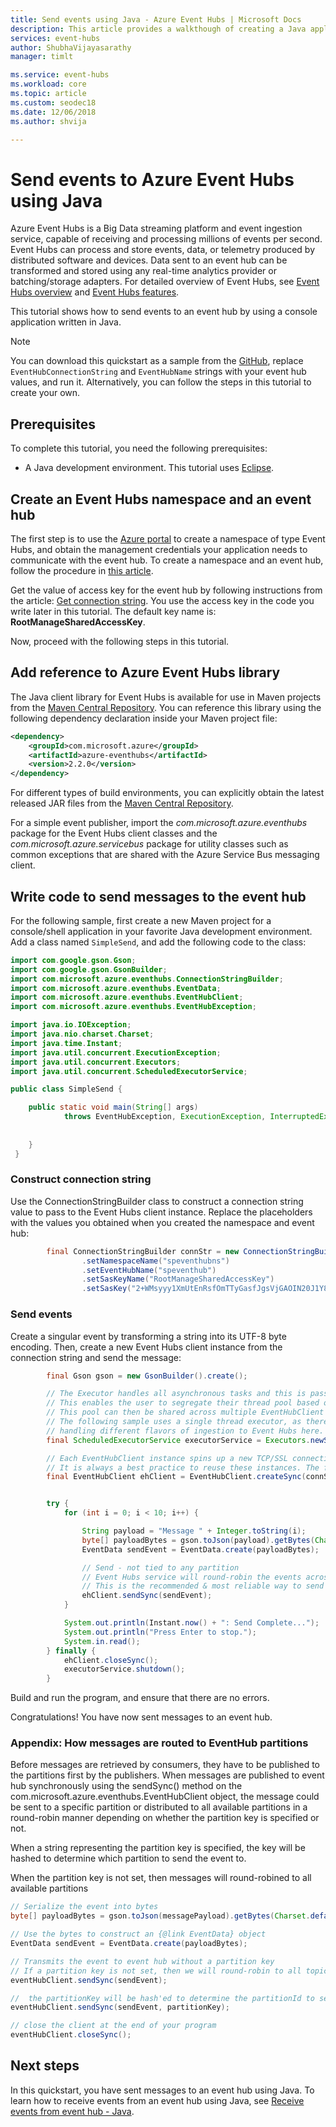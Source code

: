```yaml
---
title: Send events using Java - Azure Event Hubs | Microsoft Docs
description: This article provides a walkthough of creating a Java application that sends events to Azure Event Hubs.
services: event-hubs
author: ShubhaVijayasarathy
manager: timlt

ms.service: event-hubs
ms.workload: core
ms.topic: article
ms.custom: seodec18
ms.date: 12/06/2018
ms.author: shvija

---
```


# Send events to Azure Event Hubs using Java

Azure Event Hubs is a Big Data streaming platform and event ingestion service, capable of receiving and processing millions of events per second. Event Hubs can process and store events, data, or telemetry produced by distributed software and devices. Data sent to an event hub can be transformed and stored using any real-time analytics provider or batching/storage adapters. For detailed overview of Event Hubs, see [Event Hubs overview](event-hubs-about.md) and [Event Hubs features](event-hubs-features.md).

This tutorial shows how to send events to an event hub by using a console application written in Java. 

> [!NOTE]
> You can download this quickstart as a sample from the [GitHub](https://github.com/Azure/azure-event-hubs/tree/master/samples/Java/Basic/SimpleSend), replace `EventHubConnectionString` and `EventHubName` strings with your event hub values, and run it. Alternatively, you can follow the steps in this tutorial to create your own.

## Prerequisites

To complete this tutorial, you need the following prerequisites:

* A Java development environment. This tutorial uses [Eclipse](https://www.eclipse.org/).

## Create an Event Hubs namespace and an event hub
The first step is to use the [Azure portal](https://portal.azure.com) to create a namespace of type Event Hubs, and obtain the management credentials your application needs to communicate with the event hub. To create a namespace and an event hub, follow the procedure in [this article](event-hubs-create.md).

Get the value of access key for the event hub by following instructions from the article: [Get connection string](event-hubs-get-connection-string.md#get-connection-string-from-the-portal). You use the access key in the code you write later in this tutorial. The default key name is: **RootManageSharedAccessKey**.

Now,  proceed with the following steps in this tutorial.

## Add reference to Azure Event Hubs library

The Java client library for Event Hubs is available for use in Maven projects from the [Maven Central Repository](https://search.maven.org/#search%7Cga%7C1%7Ca%3A%22azure-eventhubs%22). You can reference this library using the following dependency declaration inside your Maven project file:

```xml
<dependency>
    <groupId>com.microsoft.azure</groupId>
    <artifactId>azure-eventhubs</artifactId>
    <version>2.2.0</version>
</dependency>
```

For different types of build environments, you can explicitly obtain the latest released JAR files from the [Maven Central Repository](https://search.maven.org/#search%7Cga%7C1%7Ca%3A%22azure-eventhubs%22).  

For a simple event publisher, import the *com.microsoft.azure.eventhubs* package for the Event Hubs client classes and the *com.microsoft.azure.servicebus* package for utility classes such as common exceptions that are shared with the Azure Service Bus messaging client. 

## Write code to send messages to the event hub

For the following sample, first create a new Maven project for a console/shell application in your favorite Java development environment. Add a class named `SimpleSend`, and add the following code to the class:

```java
import com.google.gson.Gson;
import com.google.gson.GsonBuilder;
import com.microsoft.azure.eventhubs.ConnectionStringBuilder;
import com.microsoft.azure.eventhubs.EventData;
import com.microsoft.azure.eventhubs.EventHubClient;
import com.microsoft.azure.eventhubs.EventHubException;

import java.io.IOException;
import java.nio.charset.Charset;
import java.time.Instant;
import java.util.concurrent.ExecutionException;
import java.util.concurrent.Executors;
import java.util.concurrent.ScheduledExecutorService;

public class SimpleSend {

    public static void main(String[] args)
            throws EventHubException, ExecutionException, InterruptedException, IOException {
            
            
    }
 }
```

### Construct connection string

Use the ConnectionStringBuilder class to construct a connection string value to pass to the Event Hubs client instance. Replace the placeholders with the values you obtained when you created the namespace and event hub:

```java
        final ConnectionStringBuilder connStr = new ConnectionStringBuilder()
                .setNamespaceName("speventhubns") 
                .setEventHubName("speventhub")
                .setSasKeyName("RootManageSharedAccessKey")
                .setSasKey("2+WMsyyy1XmUtEnRsfOmTTyGasfJgsVjGAOIN20J1Y8=");
```

### Send events

Create a singular event by transforming a string into its UTF-8 byte encoding. Then, create a new Event Hubs client instance from the connection string and send the message:   

```java 
        final Gson gson = new GsonBuilder().create();

        // The Executor handles all asynchronous tasks and this is passed to the EventHubClient instance.
        // This enables the user to segregate their thread pool based on the work load.
        // This pool can then be shared across multiple EventHubClient instances.
        // The following sample uses a single thread executor, as there is only one EventHubClient instance,
        // handling different flavors of ingestion to Event Hubs here.
        final ScheduledExecutorService executorService = Executors.newScheduledThreadPool(4);

        // Each EventHubClient instance spins up a new TCP/SSL connection, which is expensive.
        // It is always a best practice to reuse these instances. The following sample shows this.
        final EventHubClient ehClient = EventHubClient.createSync(connStr.toString(), executorService);


        try {
            for (int i = 0; i < 10; i++) {

                String payload = "Message " + Integer.toString(i);
                byte[] payloadBytes = gson.toJson(payload).getBytes(Charset.defaultCharset());
                EventData sendEvent = EventData.create(payloadBytes);

                // Send - not tied to any partition
                // Event Hubs service will round-robin the events across all Event Hubs partitions.
                // This is the recommended & most reliable way to send to Event Hubs.
                ehClient.sendSync(sendEvent);
            }

            System.out.println(Instant.now() + ": Send Complete...");
            System.out.println("Press Enter to stop.");
            System.in.read();
        } finally {
            ehClient.closeSync();
            executorService.shutdown();
        }

``` 

Build and run the program, and ensure that there are no errors.

Congratulations! You have now sent messages to an event hub.

### Appendix: How messages are routed to EventHub partitions

Before messages are retrieved by consumers, they have to be published to the partitions first by the publishers. When messages are published to event hub synchronously using the sendSync() method on the com.microsoft.azure.eventhubs.EventHubClient object, the message could be sent to a specific partition or distributed to all available partitions in a round-robin manner depending on whether the partition key is specified or not.

When a string representing the partition key is specified, the key will be hashed to determine which partition to send the event to.

When the partition key is not set, then messages will round-robined to all available partitions

```java
// Serialize the event into bytes
byte[] payloadBytes = gson.toJson(messagePayload).getBytes(Charset.defaultCharset());

// Use the bytes to construct an {@link EventData} object
EventData sendEvent = EventData.create(payloadBytes);

// Transmits the event to event hub without a partition key
// If a partition key is not set, then we will round-robin to all topic partitions
eventHubClient.sendSync(sendEvent);

//  the partitionKey will be hash'ed to determine the partitionId to send the eventData to.
eventHubClient.sendSync(sendEvent, partitionKey);

// close the client at the end of your program
eventHubClient.closeSync();

```

## Next steps

In this quickstart, you have sent messages to an event hub using Java. To learn how to receive events from an event hub using Java, see [Receive events from event hub - Java](event-hubs-java-get-started-receive-eph.md).

<!-- Links -->
[Event Hubs overview]: event-hubs-overview.md
[free account]: https://azure.microsoft.com/free/?ref=microsoft.com&utm_source=microsoft.com&utm_medium=docs&utm_campaign=visualstudio

